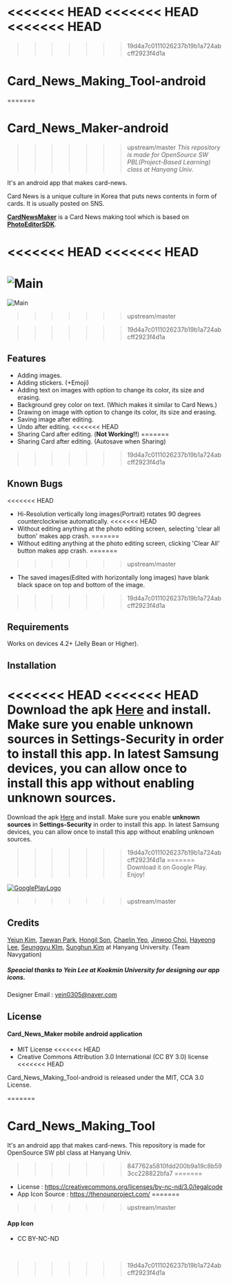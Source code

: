 <<<<<<< HEAD
<<<<<<< HEAD
<<<<<<< HEAD
=======
>>>>>>> 19d4a7c0111026237b19b1a724abcff2923f4d1a
# Card_News_Making_Tool-android
=======
# Card_News_Maker-android
>>>>>>> upstream/master
*This repository is made for OpenSource SW PBL(Project-Based Learning) class at Hanyang Univ.*

It's an android app that makes card-news. 

Card News is a unique culture in Korea that puts news contents in form of cards. It is usually posted on SNS.

**[CardNewsMaker](https://github.com/Taewan-P/Card_News_Maker)** is a Card News making tool which is based on **[PhotoEditorSDK](https://github.com/eventtus/photo-editor-android)**.

<<<<<<< HEAD
<<<<<<< HEAD
=======
![Main](https://raw.githubusercontent.com/Taewan-P/Card_News_Making_Tool/master/screenshots/allinone.png)
=======
![Main](https://raw.githubusercontent.com/Taewan-P/Card_News_Maker/master/screenshots/allinone_final.png)
>>>>>>> upstream/master

>>>>>>> 19d4a7c0111026237b19b1a724abcff2923f4d1a


## Features

* Adding images.
* Adding stickers. (+Emoji)
* Adding text on images with option to change its color, its size and erasing.
* Background grey color on text. (Which makes it similar to Card News.)
* Drawing on image with option to change its color, its size and erasing.
* Saving image after editing.
* Undo after editing.
<<<<<<< HEAD
* Sharing Card after editing. (**Not Working!!**)
=======
* Sharing Card after editing. (Autosave when Sharing)
>>>>>>> 19d4a7c0111026237b19b1a724abcff2923f4d1a



## Known Bugs

<<<<<<< HEAD
* Hi-Resolution vertically long images(Portrait) rotates 90 degrees counterclockwise automatically.
<<<<<<< HEAD
* Without editing anything at the photo editing screen, selecting 'clear all button' makes app crash.
=======
* Without editing anything at the photo editing screen, clicking 'Clear All' button makes app crash.
=======
>>>>>>> upstream/master
* The saved images(Edited with horizontally long images) have blank black space on top and bottom of the image.
>>>>>>> 19d4a7c0111026237b19b1a724abcff2923f4d1a



## Requirements

Works on devices 4.2+ (Jelly Bean or Higher).



## Installation

<<<<<<< HEAD
<<<<<<< HEAD
Download the apk [Here](https://drive.google.com/uc?id=1iNiyhmU2pMtvOKRdoYNg_k1SnM8J6KvZ&export=download) and install. Make sure you enable **unknown sources** in **Settings-Security** in order to install this app. In latest Samsung devices, you can allow once to install this app without enabling unknown sources. 
=======
Download the apk [Here](https://drive.google.com/uc?id=1nBfh5VJB5BEZ_725iBXb62kcM-4KbYqb&export=download) and install. Make sure you enable **unknown sources** in **Settings-Security** in order to install this app. In latest Samsung devices, you can allow once to install this app without enabling unknown sources. 
>>>>>>> 19d4a7c0111026237b19b1a724abcff2923f4d1a
=======
Download it on Google Play. Enjoy!

[![GooglePlayLogo](https://raw.githubusercontent.com/Taewan-P/Card_News_Maker/master/screenshots/google-play-badge.png)](https://play.google.com/store/apps/details?id=com.navygation.cardnewsmaker)
>>>>>>> upstream/master



## Credits

[Yejun Kim](https://github.com/kyj0701), [Taewan Park](https://github.com/Taewan-P), [Hongil Son](https://github.com/sonhl0723), [Chaelin Yeo](https://github.com/ChaeLinYeo), [Jinwoo Choi](https://github.com/ptcjw201), [Hayeong Lee](https://github.com/hy-kiera), [Seunggyu KIm](https://github.com/miller198), [Sunghun Kim](https://github.com/Avkal) at Hanyang University. (Team Navygation)

##### Speacial thanks to **Yein Lee** at Kookmin University for designing our app icons.

Designer Email : yein0305@naver.com



## License

#### Card_News_Maker mobile android application

* MIT License
<<<<<<< HEAD
* Creative Commons Attribution 3.0 International (CC BY 3.0) license
<<<<<<< HEAD



Card_News_Making_Tool-android is released under the MIT, CCA 3.0 License.

=======
# Card_News_Making_Tool
It's an android app that makes card-news. This repository is made for OpenSource SW pbl class at Hanyang Univ.
>>>>>>> 847762a5810fdd200b9a19c8b593cc228822bfa7
=======
  * License : https://creativecommons.org/licenses/by-nc-nd/3.0/legalcode
  * App Icon Source : https://thenounproject.com/
=======
>>>>>>> upstream/master


#### App Icon

* CC BY-NC-ND

  ​

>>>>>>> 19d4a7c0111026237b19b1a724abcff2923f4d1a
